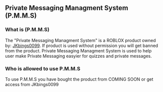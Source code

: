 ## Private Messaging Managment System (P.M.M.S)

### What is (P.M.M.S)

The "Private Messaging Managment System" is a ROBLOX product owned by: [JKbings0099](https://roblox.com/users/1048830004). If product is used without permission you will get banned from the product. Private Messaging Managment System is used to help user make Private Messaging easyier for quizzes and private messages.

### Who is allowed to use P.M.M.S

To use P.M.M.S you have bought the product from COMING SOON or get access from JKbings0099
